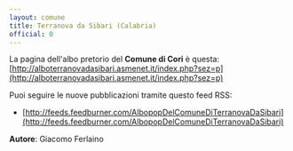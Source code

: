 ```yaml
---
layout: comune
title: Terranova da Sibari (Calabria)
official: 0
---
```


La pagina dell'albo pretorio del **Comune di Cori** è questa: [http://alboterranovadasibari.asmenet.it/index.php?sez=p](http://alboterranovadasibari.asmenet.it/index.php?sez=p)

Puoi seguire le nuove pubblicazioni tramite questo feed RSS:

* [http://feeds.feedburner.com/AlbopopDelComuneDiTerranovaDaSibari](http://feeds.feedburner.com/AlbopopDelComuneDiTerranovaDaSibari)

**Autore**: Giacomo Ferlaino
